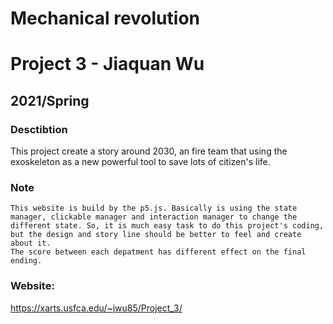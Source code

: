 # Mechanical revolution
# Project 3 - Jiaquan Wu
## 2021/Spring

### Desctibtion
This project create a story around 2030, an fire team that using the exoskeleton as a new powerful tool to save lots of citizen's life.

### Note
    This website is build by the p5.js. Basically is using the state manager, clickable manager and interaction manager to change the different state. So, it is much easy task to do this project's coding, but the design and story line should be better to feel and create about it.  
    The score between each depatment has different effect on the final ending.

### Website:
https://xarts.usfca.edu/~jwu85/Project_3/